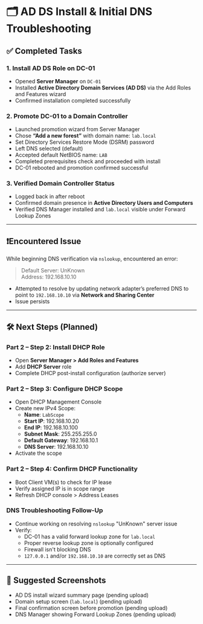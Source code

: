 # 🗂️ AD DS Install & Initial DNS Troubleshooting

## ✅ Completed Tasks

### 1. Install AD DS Role on DC-01
- Opened **Server Manager** on `DC-01`
- Installed **Active Directory Domain Services (AD DS)** via the Add Roles and Features wizard
- Confirmed installation completed successfully

### 2. Promote DC-01 to a Domain Controller
- Launched promotion wizard from Server Manager
- Chose **“Add a new forest”** with domain name: `lab.local`
- Set Directory Services Restore Mode (DSRM) password
- Left DNS selected (default)
- Accepted default NetBIOS name: `LAB`
- Completed prerequisites check and proceeded with install
- DC-01 rebooted and promotion confirmed successful

### 3. Verified Domain Controller Status
- Logged back in after reboot
- Confirmed domain presence in **Active Directory Users and Computers**
- Verified DNS Manager installed and `lab.local` visible under Forward Lookup Zones

---

## ❗Encountered Issue

While beginning DNS verification via `nslookup`, encountered an error:
> Default Server: UnKnown  
> Address: 192.168.10.10

- Attempted to resolve by updating network adapter’s preferred DNS to point to `192.168.10.10` via **Network and Sharing Center**
- Issue persists

---

## 🛠️ Next Steps (Planned)

### Part 2 – Step 2: Install DHCP Role
- Open **Server Manager > Add Roles and Features**
- Add **DHCP Server** role
- Complete DHCP post-install configuration (authorize server)

### Part 2 – Step 3: Configure DHCP Scope
- Open DHCP Management Console
- Create new IPv4 Scope:
  - **Name**: `LabScope`
  - **Start IP**: 192.168.10.20
  - **End IP**: 192.168.10.100
  - **Subnet Mask**: 255.255.255.0
  - **Default Gateway**: 192.168.10.1
  - **DNS Server**: 192.168.10.10
- Activate the scope

### Part 2 – Step 4: Confirm DHCP Functionality
- Boot Client VM(s) to check for IP lease
- Verify assigned IP is in scope range
- Refresh DHCP console > Address Leases

### DNS Troubleshooting Follow-Up
- Continue working on resolving `nslookup` "UnKnown" server issue
- Verify:
  - DC-01 has a valid forward lookup zone for `lab.local`
  - Proper reverse lookup zone is optionally configured
  - Firewall isn't blocking DNS
  - `127.0.0.1` and/or `192.168.10.10` are correctly set as DNS

---

## 📸 Suggested Screenshots

- AD DS install wizard summary page (pending upload)
- Domain setup screen (`lab.local`) (pending upload)
- Final confirmation screen before promotion (pending upload)
- DNS Manager showing Forward Lookup Zones (pending upload)


